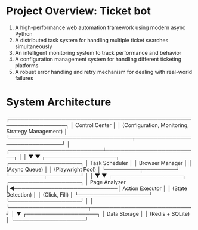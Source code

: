 # Project Overview: Ticket bot 

1. A high-performance web automation framework using modern async Python
2. A distributed task system for handling multiple ticket searches simultaneously
3. An intelligent monitoring system to track performance and behavior
4. A configuration management system for handling different ticketing platforms
5. A robust error handling and retry mechanism for dealing with real-world failures

# System Architecture
┌─────────────────────────────────────────────────────────────────┐
│                         Control Center                          │
│  (Configuration, Monitoring, Strategy Management)               │
└─────────────────────────────────┬──────────────────────────────┘
                                  │
        ┌─────────────────────────┴─────────────────────────┐
        │                                                   │
        ▼                                                   ▼
┌───────────────────┐                             ┌───────────────────┐
│   Task Scheduler  │                             │  Browser Manager  │
│  (Async Queue)    │                             │ (Playwright Pool) │
└─────────┬─────────┘                             └─────────┬─────────┘
          │                                                 │
          ▼                                                 ▼
┌───────────────────┐                             ┌───────────────────┐
│  Page Analyzer    │◀────────────────────────────│  Action Executor  │
│ (State Detection) │                             │  (Click, Fill)    │
└───────────────────┘                             └───────────────────┘
          │                                                 │
          └─────────────────────┬───────────────────────────┘
                                │
                                ▼
                      ┌───────────────────┐
                      │   Data Storage    │
                      │  (Redis + SQLite) │
                      └───────────────────┘